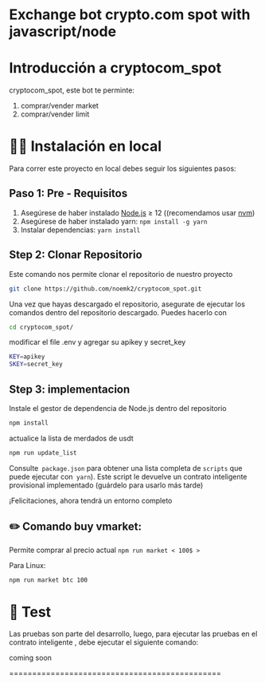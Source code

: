 Exchange bot crypto.com spot with javascript/node
==================

Introducción a cryptocom_spot
==================

cryptocom_spot, este bot te perminte:
 
 1. comprar/vender market  
 2. comprar/vender limit 
 

👨‍💻 Instalación en local
===========

Para correr este proyecto en local debes seguir los siguientes pasos:

Paso 1: Pre - Requisitos
------------------------------

1. Asegúrese de haber instalado [Node.js] ≥ 12 ((recomendamos usar [nvm])
2. Asegúrese de haber instalado yarn: `npm install -g yarn`
3. Instalar dependencias: `yarn install`
   
Step 2: Clonar Repositorio
-------------------------------    

Este comando nos permite clonar el repositorio de nuestro proyecto 

```bash
git clone https://github.com/noemk2/cryptocom_spot.git
```

Una vez que hayas descargado el repositorio, asegurate de ejecutar los comandos dentro del repositorio descargado. Puedes hacerlo con
```bash
cd cryptocom_spot/
```

modificar el file .env y agregar su apikey y secret_key

```bash
KEY=apikey
SKEY=secret_key
```

Step 3: implementacion 
------------------------------------------------------------------------------------

Instale el gestor de dependencia de Node.js dentro del repositorio

```bash
npm install
```

actualice la lista de merdados de usdt
```bash
npm run update_list
```

Consulte` package.json` para obtener una lista completa de `scripts` que puede ejecutar con` yarn`). Este script le devuelve un contrato inteligente provisional
implementado (guárdelo para usarlo más tarde)


¡Felicitaciones, ahora tendrá un entorno completo 


✏️ Comando  buy vmarket: 
-----------------------------------------------

Permite comprar al precio actual 
`npm run market < 100$ > `

Para Linux:
```bash
npm run market btc 100
```



🤖 Test 
==================

Las pruebas son parte del desarrollo, luego, para ejecutar las pruebas en el contrato inteligente , debe ejecutar el siguiente comando:

 coming soon

==============================================

  [create-near-app]: https://github.com/near/create-near-app
  [Node.js]: https://nodejs.org/en/download/package-manager/
  [nvm]: https://github.com/nvm-sh/nvm

